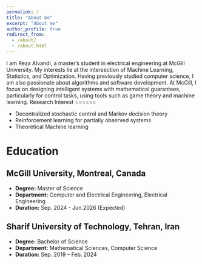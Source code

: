 ```yaml
---
permalink: /
title: "About me"
excerpt: "About me"
author_profile: true
redirect_from: 
  - /about/
  - /about.html
---
```

<justify>
I am Reza Alvandi, a master’s student in electrical engineering at McGill University. My interests lie at the intersection of Machine Learning, Statistics, and Optimization. Having previously studied computer science, I am also passionate about algorithms and software development. At McGill, I focus on designing intelligent systems with mathematical guarantees, particularly for control tasks, using tools such as game theory and machine learning.
</justify>
Research Interest
======

- Decentralized stochastic control and Markov decision theory
- Reinforcement learning for partially observed systems
- Theoretical Machine learning

Education
======

## McGill University, Montreal, Canada
- **Degree:** Master of Science
- **Department:** Computer and Electrical Engineering, Electrical Engineering
- **Duration:** Sep. 2024 - Jun.2026 (Expected)

## Sharif University of Technology, Tehran, Iran
- **Degree:** Bachelor of Science
- **Department:** Mathematical Sciences, Computer Science
- **Duration:** Sep. 2019 – Feb. 2024
